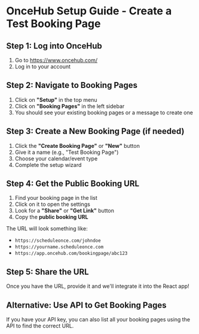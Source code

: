 # OnceHub Setup Guide - Create a Test Booking Page

## Step 1: Log into OnceHub

1. Go to https://www.oncehub.com/
2. Log in to your account

## Step 2: Navigate to Booking Pages

1. Click on **"Setup"** in the top menu
2. Click on **"Booking Pages"** in the left sidebar
3. You should see your existing booking pages or a message to create one

## Step 3: Create a New Booking Page (if needed)

1. Click the **"Create Booking Page"** or **"New"** button
2. Give it a name (e.g., "Test Booking Page")
3. Choose your calendar/event type
4. Complete the setup wizard

## Step 4: Get the Public Booking URL

1. Find your booking page in the list
2. Click on it to open the settings
3. Look for a **"Share"** or **"Get Link"** button
4. Copy the **public booking URL**

The URL will look something like:

- `https://scheduleonce.com/johndoe`
- `https://yourname.scheduleonce.com`
- `https://app.oncehub.com/bookingpage/abc123`

## Step 5: Share the URL

Once you have the URL, provide it and we'll integrate it into the React app!

## Alternative: Use API to Get Booking Pages

If you have your API key, you can also list all your booking pages using the API to find the correct URL.
